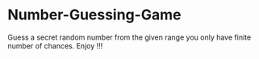 # Number-Guessing-Game
Guess a secret random number from the given range you only have finite number of chances. Enjoy !!! 
